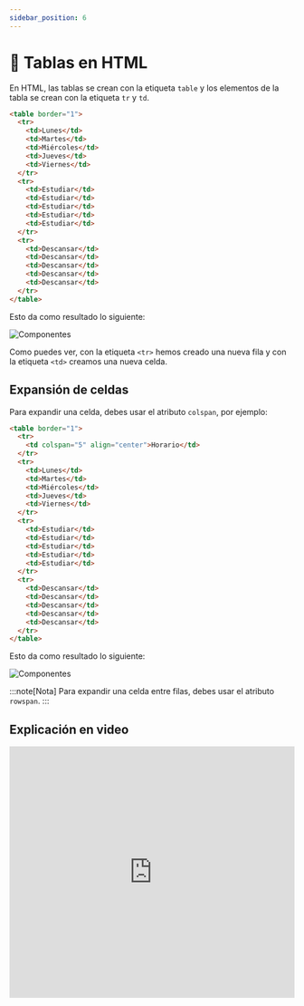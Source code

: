 ```yaml
---
sidebar_position: 6
---
```


# 🏁 Tablas en HTML

En HTML, las tablas se crean con la etiqueta `table` y los elementos de la tabla se crean con la etiqueta `tr` y `td`.

```html
<table border="1">
  <tr>
    <td>Lunes</td>
    <td>Martes</td>
    <td>Miércoles</td>
    <td>Jueves</td>
    <td>Viernes</td>
  </tr>
  <tr>
    <td>Estudiar</td>
    <td>Estudiar</td>
    <td>Estudiar</td>
    <td>Estudiar</td>
    <td>Estudiar</td>
  </tr>
  <tr>
    <td>Descansar</td>
    <td>Descansar</td>
    <td>Descansar</td>
    <td>Descansar</td>
    <td>Descansar</td>
  </tr>
</table>
```

Esto da como resultado lo siguiente:

![Componentes](./img/tabla_html.webp)

Como puedes ver, con la etiqueta `<tr>` hemos creado una nueva fila y con la etiqueta `<td>` creamos una nueva celda.

## Expansión de celdas

Para expandir una celda, debes usar el atributo `colspan`, por ejemplo:

```html
<table border="1">
  <tr>
    <td colspan="5" align="center">Horario</td>
  </tr>
  <tr>
    <td>Lunes</td>
    <td>Martes</td>
    <td>Miércoles</td>
    <td>Jueves</td>
    <td>Viernes</td>
  </tr>
  <tr>
    <td>Estudiar</td>
    <td>Estudiar</td>
    <td>Estudiar</td>
    <td>Estudiar</td>
    <td>Estudiar</td>
  </tr>
  <tr>
    <td>Descansar</td>
    <td>Descansar</td>
    <td>Descansar</td>
    <td>Descansar</td>
    <td>Descansar</td>
  </tr>
</table>
```

Esto da como resultado lo siguiente:

![Componentes](./img/tabla_html2.webp)

:::note[Nota]
Para expandir una celda entre filas, debes usar el atributo `rowspan`.
:::

## Explicación en video

<iframe width="100%" height="444" src="https://www.youtube.com/embed/wkmTHJFMbdI?si=4ThPe_yJ9XZ0WY-Q" title="YouTube video player" frameborder="0" allow="accelerometer; autoplay; clipboard-write; encrypted-media; gyroscope; picture-in-picture; web-share" referrerpolicy="strict-origin-when-cross-origin" allowfullscreen></iframe>
